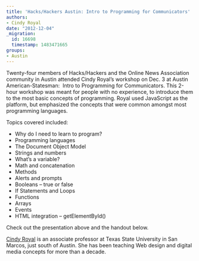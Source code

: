 ```yaml
---
title: 'Hacks/Hackers Austin: Intro to Programming for Communicators'
authors:
- Cindy Royal
date: "2012-12-04"
_migration:
  id: 16698
  timestamp: 1483471665
groups:
- Austin
---
```


Twenty-four members of Hacks/Hackers and the Online News Association community in Austin attended Cindy Royal&#8217;s workshop on Dec. 3 at Austin American-Statesman:  Intro to Programming for Communicators. This 2-hour workshop was meant for people with no experience, to introduce them to the most basic concepts of programming. Royal used JavaScript as the platform, but emphasized the concepts that were common amongst most programming languages.

Topics covered included:

  * Why do I need to learn to program?
  * Programming languages
  * The Document Object Model
  * Strings and numbers
  * What&#8217;s a variable?
  * Math and concatenation
  * Methods
  * Alerts and prompts
  * Booleans &#8211; true or false
  * If Statements and Loops
  * Functions
  * Arrays
  * Events
  * HTML integration &#8211; getElementById()

Check out the presentation above and the handout below.

[Cindy Royal][1] is an associate professor at Texas State University in San Marcos, just south of Austin. She has been teaching Web design and digital media concepts for more than a decade.

 [1]: http://cindyroyal.com